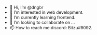 - 👋 Hi, I’m @dngbr
- 👀 I’m interested in web development.
- 🌱 I’m currently learning frontend.
- 💞️ I’m looking to collaborate on ...
- 📫 How to reach me discord: Bitzu#9092.

<!---
dngbr/dngbr is a ✨ special ✨ repository because its `README.md` (this file) appears on your GitHub profile.
You can click the Preview link to take a look at your changes.
--->
